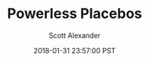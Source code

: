 ---
layout: podcast
title: "Powerless Placebos"
author: Scott Alexander
description: https://slatestarcodex.com/2018/01/31/powerless-placebos/
date: 2018-01-31 23:57:00 PST
length: 1580070
duration: 395
guid: powerless-placebos
---